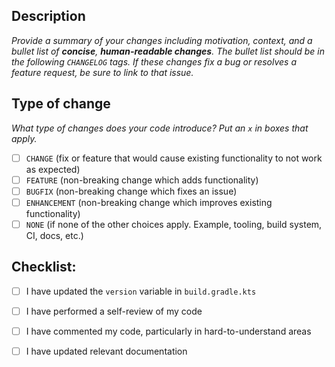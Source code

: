 <!--
  This template was modified from the PhenoApps/fieldbook pull_request_template.md template.
-->

## Description

_Provide a summary of your changes including motivation, context,
and a bullet list of **concise**, **human-readable changes**. The
bullet list should be in the following `CHANGELOG` tags. If these 
changes fix a bug or resolves a feature request, be sure to link to 
that issue._

<!-- BEGIN CHANGELOG -->

<!-- END CHANGELOG -->


## Type of change

_What type of changes does your code introduce? Put an `x` in boxes that apply._

- [ ] `CHANGE` (fix or feature that would cause existing functionality to not work as expected)
- [ ] `FEATURE` (non-breaking change which adds functionality)
- [ ] `BUGFIX` (non-breaking change which fixes an issue)
- [ ] `ENHANCEMENT` (non-breaking change which improves existing functionality)
- [ ] `NONE` (if none of the other choices apply. Example, tooling, build system, CI, docs, etc.)

## Checklist:

- [ ] I have updated the `version` variable in `build.gradle.kts`
- [ ] I have performed a self-review of my code
- [ ] I have commented my code, particularly in hard-to-understand areas
- [ ] I have updated relevant documentation

